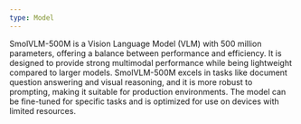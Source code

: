 ```yaml
---
type: Model
---
```


SmolVLM-500M is a Vision Language Model (VLM) with 500 million parameters, offering a balance between performance and efficiency. It is designed to provide strong multimodal performance while being lightweight compared to larger models. SmolVLM-500M excels in tasks like document question answering and visual reasoning, and it is more robust to prompting, making it suitable for production environments. The model can be fine-tuned for specific tasks and is optimized for use on devices with limited resources.